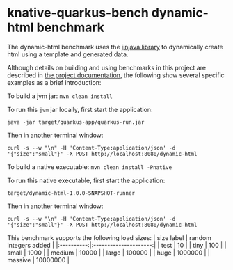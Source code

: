 # knative-quarkus-bench dynamic-html benchmark

The dynamic-html benchmark uses the [jinjava library](https://github.com/HubSpot/jinjava)
to dynamically create html using a template and generated data.

Although details on building and using benchmarks in this project are described in
[the project documentation](../../README.md), the following show several specific examples
as a brief introduction:

To build a jvm jar:
`mvn clean install`

To run this `jvm` jar locally, first start the application:
```
java -jar target/quarkus-app/quarkus-run.jar
```
Then in another terminal window:
```
curl -s --w "\n" -H 'Content-Type:application/json' -d '{"size":"small"}' -X POST http://localhost:8080/dynamic-html
```

To build a native executable:
`mvn clean install -Pnative`

To run this native executable, first start the application:
```
target/dynamic-html-1.0.0-SNAPSHOT-runner
```
Then in another terminal window:
```
curl -s --w "\n" -H 'Content-Type:application/json' -d '{"size":"small"}' -X POST http://localhost:8080/dynamic-html
```

This benchmark supports the following load sizes:
| size label | random integers added |
|:----------:|:---------------------:|
| test       | 10        |
| tiny       | 100       |
| small      | 1000      |
| medium     | 10000     |
| large      | 100000    |
| huge       | 1000000   |
| massive    | 10000000  |

